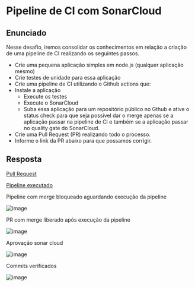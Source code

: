 # Pipeline de CI com SonarCloud

## Enunciado

Nesse desafio, iremos consolidar os conhecimentos em relação a criação de uma pipeline de CI realizando os seguintes passos.

- Crie uma pequena aplicação simples em node.js (qualquer aplicação mesmo)
- Crie testes de unidade para essa aplicação
- Crie uma pipeline de CI utilizando o Github actions que:
- Instale a aplicação
    - Execute os testes
    - Execute o SonarCloud
    - Suba essa aplicação para um repositório público no Gthub e ative o status check para que seja possível dar o merge apenas se a aplicação passar na pipeline de CI e também se a aplicação passar no quality gate do SonarCloud.
- Crie uma Pull Request (PR) realizando todo o processo.
- Informe o link da PR abaixo para que possamos corrigir.

## Resposta
[Pull Request](https://github.com/lmarqs/curso-full-cycle-3-0/pull/9)

[Pipeline executado](https://github.com/lmarqs/curso-full-cycle-3-0/runs/8287296151?check_suite_focus=true)

Pipeline com merge bloqueado aguardando execução da pipeline

![image](https://user-images.githubusercontent.com/22457494/189504826-109601b6-25dd-4c07-a00b-b71debbae00b.png)

PR com merge liberado após execução da pipeline

![image](https://user-images.githubusercontent.com/22457494/189504833-91636fd5-05b1-4020-9408-344724798ccb.png)

Aprovação sonar cloud

![image](https://user-images.githubusercontent.com/22457494/189504928-3c97d451-23bb-45de-8586-9d079486a456.png)

Commits verificados

![image](https://user-images.githubusercontent.com/22457494/189505113-2f7d74cf-d5e7-4bff-a8a0-4a7f07357126.png)

